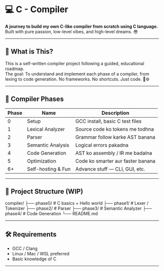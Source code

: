 # 💻 C - Compiler

**A journey to build my own C-like compiler from scratch using C language.**  
Built with pure passion, low-level vibes, and high-level dreams. 😎

------------------------------------------------------------------------------------------------------------------------------------------------------------------------------------------------

## 🚀 What is This?

This is a self-written compiler project following a guided, educational roadmap.  
The goal: To understand and implement each phase of a compiler, from lexing to code generation.
No frameworks. No shortcuts. Just code. 🧠⚙️

------------------------------------------------------------------------------------------------------------------------------------------------------------------------------------------------

## 🧩 Compiler Phases

| Phase | Name                | Description |
|-------|---------------------|-------------|
| 0     | Setup               | GCC install, basic C test files |
| 1     | Lexical Analyzer    | Source code ko tokens me todhna |
| 2     | Parser              | Grammar follow karke AST banana |
| 3     | Semantic Analysis   | Logical errors pakadna |
| 4     | Code Generation     | AST ko assembly / IR me badalna |
| 5     | Optimization        | Code ko smarter aur faster banana |
| 6+    | Self-hosting & Fun  | Advance stuff — CLI, GUI, etc. |

------------------------------------------------------------------------------------------------------------------------------------------------------------------------------------------------

## 📁 Project Structure (WIP)

compiler/
├── phase0/ # C basics + Hello world
├── phase1/ # Lexer / Tokenizer
├── phase2/ # Parser
├── phase3/ # Semantic Analyzer
├── phase4/ # Code Generation
└── README.md

------------------------------------------------------------------------------------------------------------------------------------------------------------------------------------------------

## 🛠 Requirements

- GCC / Clang
- Linux / Mac / WSL preferred
- Basic knowledge of C


------------------------------------------------------------------------------------------------------------------------------------------------------------------------------------------------

